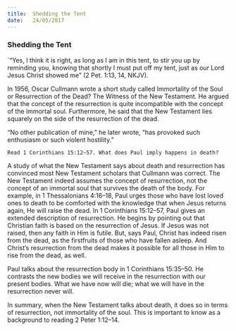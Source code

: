 ```yaml
---
title:  Shedding the Tent
date:   24/05/2017
---
```


### Shedding the Tent

`“Yes, I think it is right, as long as I am in this tent, to stir you up by reminding you, knowing that shortly I must put off my tent, just as our Lord Jesus Christ showed me” (2 Pet. 1:13, 14, NKJV).

In 1956, Oscar Cullmann wrote a short study called Immortality of the Soul or Resurrection of the Dead? The Witness of the New Testament. He argued that the concept of the resurrection is quite incompatible with the concept of the immortal soul. Furthermore, he said that the New Testament lies squarely on the side of the resurrection of the dead.  

“No other publication of mine,” he later wrote, “has provoked such enthusiasm or such violent hostility.”

`Read 1 Corinthians 15:12–57. What does Paul imply happens in death?`

A study of what the New Testament says about death and resurrection has convinced most New Testament scholars that Cullmann was correct. The New Testament indeed assumes the concept of resurrection, not the concept of an immortal soul that survives the death of the body. For example, in 1 Thessalonians 4:16–18, Paul urges those who have lost loved ones to death to be comforted with the knowledge that when Jesus returns again, He will raise the dead. In 1 Corinthians 15:12–57, Paul gives an extended description of resurrection. He begins by pointing out that Christian faith is based on the resurrection of Jesus. If Jesus was not raised, then any faith in Him is futile. But, says Paul, Christ has indeed risen from the dead, as the firstfruits of those who have fallen asleep. And Christ’s resurrection from the dead makes it possible for all those in Him to rise from the dead, as well.

Paul talks about the resurrection body in 1 Corinthians 15:35–50. He contrasts the new bodies we will receive in the resurrection with our present bodies. What we have now will die; what we will have in the resurrection never will.  

In summary, when the New Testament talks about death, it does so in terms of resurrection, not immortality of the soul. This is important to know as a background to reading 2 Peter 1:12–14.